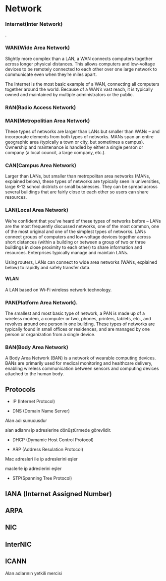 # Network

### Internet(Inter Network)
.
### WAN(Wide Area Network)

Slightly more complex than a LAN, a WAN connects computers together across longer physical distances. This allows computers and low-voltage devices to be remotely connected to each other over one large network to communicate even when they’re miles apart.

 

The Internet is the most basic example of a WAN, connecting all computers together around the world. Because of a WAN’s vast reach, it is typically owned and maintained by multiple administrators or the public.

### RAN(Radio Access Network)

### MAN(Metropolitian Area Network)

These types of networks are larger than LANs but smaller than WANs – and incorporate elements from both types of networks. MANs span an entire geographic area (typically a town or city, but sometimes a campus). Ownership and maintenance is handled by either a single person or company (a local council, a large company, etc.).

### CAN(Campus Area Network)

Larger than LANs, but smaller than metropolitan area networks (MANs, explained below), these types of networks are typically seen in universities, large K-12 school districts or small businesses. They can be spread across several buildings that are fairly close to each other so users can share resources.

### LAN(Local Area Network)
We’re confident that you’ve heard of these types of networks before – LANs are the most frequently discussed networks, one of the most common, one of the most original and one of the simplest types of networks. LANs connect groups of computers and low-voltage devices together across short distances (within a building or between a group of two or three buildings in close proximity to each other) to share information and resources. Enterprises typically manage and maintain LANs.

Using routers, LANs can connect to wide area networks (WANs, explained below) to rapidly and safely transfer data.

#### WLAN

A LAN based on Wi-Fi wireless network technology.


### PAN(Platform Area Network).
The smallest and most basic type of network, a PAN is made up of a wireless modem, a computer or two, phones, printers, tablets, etc., and revolves around one person in one building. These types of networks are typically found in small offices or residences, and are managed by one person or organization from a single device.


### BAN(Body Area Network)
A Body Area Network (BAN) is a network of wearable computing devices. BANs are primarily used for medical monitoring and healthcare delivery, enabling wireless communication between sensors and computing devices attached to the human body.


## Protocols

- IP (Internet Protocol)



- DNS (Domain Name Server)

Alan adı sunucusdur

alan adlarını ip adreslerine dönüştürmede görevlidir.

- DHCP (Dymamic Host Control Protocol)

- ARP (Address Resulation Protocol)

Mac adresleri ile ip adreslerini eşler

maclerle ip adreslerini eşler

- STP(Spanning Tree Protocol)

## IANA (Internet Assigned Number)

## ARPA

## NIC

## InterNIC

## ICANN

Alan adlarının yetkili mercisi
